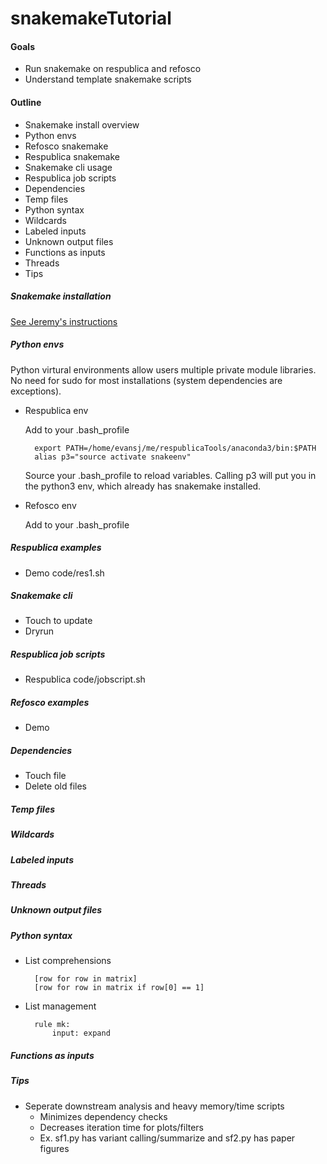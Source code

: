 # snakemakeTutorial

#### Goals
* Run snakemake on respublica and refosco
* Understand template snakemake scripts

#### Outline
* Snakemake install overview
* Python envs
* Refosco snakemake
* Respublica snakemake
* Snakemake cli usage
* Respublica job scripts
* Dependencies
* Temp files
* Python syntax
* Wildcards
* Labeled inputs
* Unknown output files
* Functions as inputs
* Threads
* Tips

##### Snakemake installation
[See Jeremy's instructions](https://github.research.chop.edu/leipzigj/fastq_to_gvcf_for_noor_dawany)

##### Python envs
Python virtural environments allow users multiple private module libraries. No need for sudo for most installations (system dependencies are exceptions).
* Respublica env

    Add to your .bash_profile

        export PATH=/home/evansj/me/respublicaTools/anaconda3/bin:$PATH
        alias p3="source activate snakeenv"
        
    Source your .bash_profile to reload variables. Calling p3 will put you in the python3 env, which already has snakemake installed.
* Refosco env

    Add to your .bash_profile

##### Respublica examples
* Demo code/res1.sh

##### Snakemake cli
* Touch to update
* Dryrun

##### Respublica job scripts
* Respublica code/jobscript.sh

##### Refosco examples
* Demo

##### Dependencies
* Touch file
* Delete old files

##### Temp files

##### Wildcards

##### Labeled inputs

##### Threads

##### Unknown output files

    
##### Python syntax
* List comprehensions

        [row for row in matrix]
        [row for row in matrix if row[0] == 1]
    
* List management
 
        rule mk:
            input: expand


##### Functions as inputs

##### Tips
* Seperate downstream analysis and heavy memory/time scripts
    * Minimizes dependency checks
    * Decreases iteration time for plots/filters
    * Ex. sf1.py has variant calling/summarize and sf2.py has paper figures
